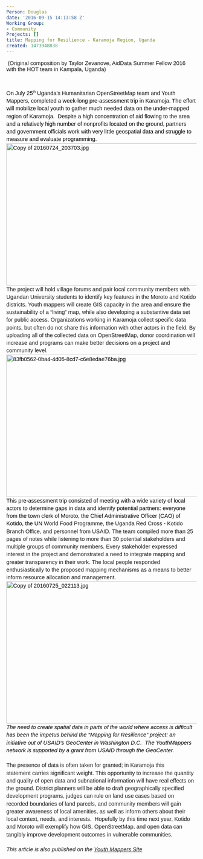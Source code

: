 ```yaml
---
Person: Douglas
date: '2016-09-15 14:13:58 Z'
Working Group:
- Community
Projects: []
title: Mapping for Resilience - Karamoja Region, Uganda
created: 1473948838
---
```

<p>&nbsp;<span style="font-family: Arial; font-size: 14.6667px; font-variant: normal; font-weight: 400; white-space: pre-wrap; background-color: transparent;">(Original composition by Taylor Zevanove</span><span style="font-family: Arial; font-size: 14.6667px; font-variant: normal; font-weight: 400; white-space: pre-wrap; background-color: transparent;">, AidData Summer Fellow 2016 with the HOT team in Kampala, Uganda)</span></p><p>&nbsp;</p><p style="line-height: 1.38; margin-top: 0pt; margin-bottom: 0pt;" dir="ltr"><span style="font-size: 14.666666666666666px; font-family: Arial; color: #000000; background-color: transparent; font-weight: 400; font-style: normal; font-variant: normal; text-decoration: none; vertical-align: baseline; white-space: pre-wrap;">On July 25</span><span style="font-size: 8.799999999999999px; font-family: Arial; color: #000000; background-color: transparent; font-weight: 400; font-style: normal; font-variant: normal; text-decoration: none; vertical-align: super; white-space: pre-wrap;">th</span><span style="font-size: 14.666666666666666px; font-family: Arial; color: #000000; background-color: transparent; font-weight: 400; font-style: normal; font-variant: normal; text-decoration: none; vertical-align: baseline; white-space: pre-wrap;"> Uganda’s Humanitarian OpenStreetMap team and Youth Mappers, completed a week-long pre-assessment trip in Karamoja. The effort will mobilize local youth to gather much needed data on the under-mapped region of Karamoja. &nbsp;Despite a high concentration of aid flowing to the area and a relatively high number of nonprofits located on the ground, partners and government officials work with very little geospatial data and struggle to measure and evaluate programming.</span></p><p style="line-height: 1.38; margin-top: 0pt; margin-bottom: 0pt;" dir="ltr"><span style="font-size: 14.666666666666666px; font-family: Arial; color: #000000; background-color: transparent; font-weight: 400; font-style: normal; font-variant: normal; text-decoration: none; vertical-align: baseline; white-space: pre-wrap;"><img style="border: none; transform: rotate(0.00rad); -webkit-transform: rotate(0.00rad);" src="https://lh3.googleusercontent.com/oKW_8siqn1CR9bqBqftbsBCbrKKrG9V48F1wILrOMMZVV9GhSv8KFzlH9gmAU085yWqVt9aVQYGVo3h7F2BW24hSLq2s5fRMvjulyUlzZHOkRZoWi6DxZHtCUr78BOJrmwYusI-h" alt="Copy of 20160724_203703.jpg" width="624" height="375"></span></p><p style="line-height: 1.38; margin-top: 0pt; margin-bottom: 0pt;" dir="ltr"><span style="font-size: 14.6667px; font-family: Arial; font-weight: 400; font-style: normal; font-variant: normal; white-space: pre-wrap; background-color: transparent;">The project will hold village forums and pair local community members with Ugandan University students to identify key features in the Moroto and Kotido districts. Youth mappers will create GIS capacity in the area and ensure the sustainability of a “living” map, while also developing a substantive data set for public access. Organizations working in Karamoja collect specific data points, but often do not share this information with other actors in the field. By uploading all of the collected data on OpenStreetMap, donor coordination will increase and programs can make better decisions on a project and community level.</span></p><p style="line-height: 1.38; margin-top: 0pt; margin-bottom: 0pt;" dir="ltr"><span style="font-size: 14.666666666666666px; font-family: Arial; color: #000000; background-color: transparent; font-weight: 400; font-style: normal; font-variant: normal; text-decoration: none; vertical-align: baseline; white-space: pre-wrap;"><img style="border: none; transform: rotate(0.00rad); -webkit-transform: rotate(0.00rad);" src="https://lh4.googleusercontent.com/qBGsVhcyahykEcN4qujOy5RLKGN2P5lY5fWUrFI2xr90FXSQu5qMCuiObbrKm_FSEshbW8CSQpVxajEFH11A4equXBHOXG-XDkpR9VM2jDg8EuK0Asv4kejJ6I5q-HAKTyB9_9uG" alt="83fb0562-0ba4-4d05-8cd7-c6e8edae76ba.jpg" width="624" height="375"></span></p><p style="line-height: 1.38; margin-top: 0pt; margin-bottom: 0pt;" dir="ltr"><span style="font-size: 14.666666666666666px; font-family: Arial; color: #000000; background-color: transparent; font-weight: 400; font-style: normal; font-variant: normal; text-decoration: none; vertical-align: baseline; white-space: pre-wrap;">This pre-assessment trip consisted of meeting with a wide variety of local actors to determine gaps in data and identify potential partners: everyone from the town clerk of Moroto, the Chief Administrative Officer (CAO) of Kotido, the UN&nbsp;</span><span style="font-family: Arial; font-size: 14.6667px; font-style: normal; font-variant: normal; font-weight: normal; line-height: 20.24px; white-space: pre-wrap;">World Food Programme, </span><span style="font-family: Arial; font-size: 14.6667px; font-style: normal; font-variant: normal; font-weight: 400; white-space: pre-wrap; background-color: transparent;">the Uganda Red Cross - Kotido Branch Office, and personnel from USAID. The team compiled more than 25 pages of notes while listening to more than 30 potential stakeholders and multiple groups of community members. Every stakeholder expressed interest in the project and demonstrated a need to integrate mapping and greater transparency in their work. The local people responded enthusiastically to the proposed mapping mechanisms as a means to better inform resource allocation and management.</span></p><p style="line-height: 1.38; margin-top: 0pt; margin-bottom: 0pt;" dir="ltr"><span style="font-size: 14.666666666666666px; font-family: Arial; color: #000000; background-color: transparent; font-weight: 400; font-style: normal; font-variant: normal; text-decoration: none; vertical-align: baseline; white-space: pre-wrap;"><img style="border: none; transform: rotate(0.00rad); -webkit-transform: rotate(0.00rad);" src="https://lh6.googleusercontent.com/XrET6LW3kE6bfO4XHxcVTiVbzkb332qztxTntEbrrSxIV8LCTOR5ZKv1mt0GzHVNPbG6xrH36ce4GV6FKigQiL1xtQfCw8hVO6EQZKueai6we0nHlYL9DIMMI-QpsHciREMo3KUN" alt="Copy of 20160725_022113.jpg" width="624" height="375"></span></p><p style="line-height: 1.38; margin-top: 0pt; margin-bottom: 0pt;" dir="ltr"><em><span style="font-size: 14.6667px; font-family: Arial; color: #000000; font-weight: 400; font-variant: normal; text-decoration: none; vertical-align: baseline; white-space: pre-wrap; background-color: transparent;">The need to create spatial data in parts of the world where access is difficult has been the impetus behind the “Mapping for Resilience” project: an initiative out of USAID’s GeoCenter in Washington D.C. &nbsp;The YouthMappers network is supported by a grant from USAID through the GeoCenter.</span></em></p><p style="line-height: 1.38; margin-top: 0pt; margin-bottom: 0pt;" dir="ltr">&nbsp;</p><p style="line-height: 1.38; margin-top: 0pt; margin-bottom: 0pt;" dir="ltr"><span style="font-size: 14.6667px; font-family: Arial; font-weight: 400; font-style: normal; font-variant: normal; white-space: pre-wrap; background-color: transparent;">The presence of data is often taken for granted; in Karamoja this statement&nbsp;</span><span style="font-family: Arial; font-size: 14.6667px; font-style: normal; font-variant: normal; font-weight: 400; white-space: pre-wrap; background-color: transparent;">carries significant weight</span><span style="font-family: Arial; font-size: 14.6667px; font-style: normal; font-variant: normal; font-weight: 400; white-space: pre-wrap; background-color: transparent;">. This opportunity to increase the quantity and quality of open data and subnational information will have real effects on the ground. District planners will be able&nbsp;to draft geographically specified development programs, judges can rule on land use cases based on recorded boundaries of land parcels, and community members will </span><span id="docs-internal-guid-d09a8915-4c0f-1bc1-9927-33041a2ddac5" style="font-weight: normal;"><span style="font-size: 14.6667px; font-family: Arial; font-weight: 400; font-style: normal; font-variant: normal; white-space: pre-wrap; background-color: transparent;">gain greater awareness of local amenities, as well as inform others about their local context, needs, and interests</span></span><span style="font-family: Arial; font-size: 14.6667px; font-style: normal; font-variant: normal; font-weight: 400; white-space: pre-wrap; background-color: transparent;">. &nbsp;Hopefully by this time next year, Kotido and Moroto will exemplify how GIS, OpenStreetMap, and open data can tangibly improve development outcomes in vulnerable communities.</span></p><p style="line-height: 1.38; margin-top: 0pt; margin-bottom: 0pt;" dir="ltr">&nbsp;</p><p style="line-height: 1.38; margin-top: 0pt; margin-bottom: 0pt;" dir="ltr"><em><span style="font-family: Arial; font-size: 14.6667px; font-variant: normal; font-weight: 400; white-space: pre-wrap; background-color: transparent;">This article is also published on the <a href="http://www.youthmappers.org/single-post/2016/09/19/Not-taking-data-for-granted" target="_blank">Youth Mappers Site</a><br></span></em></p><p style="line-height: 1.38; margin-top: 0pt; margin-bottom: 0pt;" dir="ltr">&nbsp;</p>
